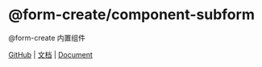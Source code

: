 # @form-create/component-subform

@form-create 内置组件

[GitHub](https://github.com/xaboy/form-create) | [文档](http://form-create.com/v2/) | [Document](http://form-create.com/en/v2/)

